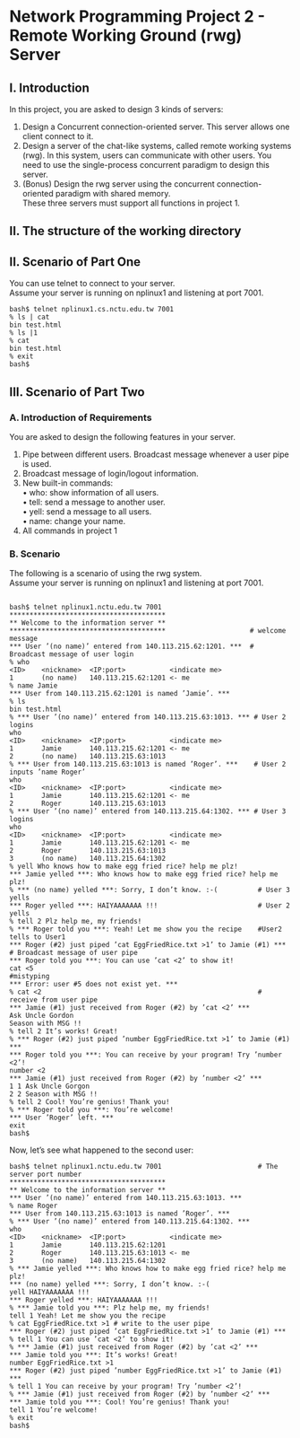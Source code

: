 # Network Programming Project 2 - Remote Working Ground (rwg) Server

## I.   Introduction
In this project, you are asked to design 3 kinds of servers:<br>
1. Design a Concurrent connection-oriented server. This server allows one client connect to it.<br>
2. Design a server of the chat-like systems, called remote working systems (rwg). In this system, users can communicate with other users. You need to use the single-process concurrent paradigm to design this server.<br>
3. (Bonus) Design the rwg server using the concurrent connection-oriented paradigm with shared memory.<br>
These three servers must support all functions in project 1.<br>
## II.  The structure of the working directory

## II.  Scenario of Part One
You can use telnet to connect to your server.<br>
Assume your server is running on nplinux1 and listening at port 7001.<br>
```
bash$ telnet nplinux1.cs.nctu.edu.tw 7001
% ls | cat
bin test.html
% ls |1
% cat
bin test.html
% exit
bash$
```

## III. Scenario of Part Two
### A.  Introduction of Requirements
You are asked to design the following features in your server.<br>
1. Pipe between different users. Broadcast message whenever a user pipe is used.<br>
2. Broadcast message of login/logout information.<br>
3. New built-in commands:<br>
  • who: show information of all users.<br>
  • tell: send a message to another user.<br>
  • yell: send a message to all users.<br>
  • name: change your name.<br>
4. All commands in project 1
### B.  Scenario
The following is a scenario of using the rwg system.<br>
Assume your server is running on nplinux1 and listening at port 7001.<br>
```

bash$ telnet nplinux1.nctu.edu.tw 7001
***************************************
** Welcome to the information server **
***************************************                     # welcome message
*** User ’(no name)’ entered from 140.113.215.62:1201. ***  # Broadcast message of user login
% who
<ID>    <nickname>  <IP:port>           <indicate me>
1       (no name)   140.113.215.62:1201 <- me
% name Jamie
*** User from 140.113.215.62:1201 is named ’Jamie’. ***
% ls
bin test.html
% *** User ’(no name)’ entered from 140.113.215.63:1013. *** # User 2 logins
who
<ID>    <nickname>  <IP:port>           <indicate me>
1       Jamie       140.113.215.62:1201 <- me
2       (no name)   140.113.215.63:1013
% *** User from 140.113.215.63:1013 is named ’Roger’. ***    # User 2 inputs ’name Roger’
who
<ID>    <nickname>  <IP:port>           <indicate me>
1       Jamie       140.113.215.62:1201 <- me
2       Roger       140.113.215.63:1013
% *** User ’(no name)’ entered from 140.113.215.64:1302. *** # User 3 logins
who
<ID>    <nickname>  <IP:port>           <indicate me>
1       Jamie       140.113.215.62:1201 <- me
2       Roger       140.113.215.63:1013
3       (no name)   140.113.215.64:1302
% yell Who knows how to make egg fried rice? help me plz!
*** Jamie yelled ***: Who knows how to make egg fried rice? help me plz!
% *** (no name) yelled ***: Sorry, I don’t know. :-(          # User 3 yells
*** Roger yelled ***: HAIYAAAAAAA !!!                         # User 2 yells
% tell 2 Plz help me, my friends!
% *** Roger told you ***: Yeah! Let me show you the recipe    #User2 tells to User1
*** Roger (#2) just piped ’cat EggFriedRice.txt >1’ to Jamie (#1) *** # Broadcast message of user pipe 
*** Roger told you ***: You can use ’cat <2’ to show it!
cat <5                                                        #mistyping
*** Error: user #5 does not exist yet. ***
% cat <2                                                      # receive from user pipe
*** Jamie (#1) just received from Roger (#2) by ’cat <2’ ***
Ask Uncle Gordon
Season with MSG !!
% tell 2 It’s works! Great!
% *** Roger (#2) just piped ’number EggFriedRice.txt >1’ to Jamie (#1) ***
*** Roger told you ***: You can receive by your program! Try ’number <2’!
number <2
*** Jamie (#1) just received from Roger (#2) by ’number <2’ ***
1 1 Ask Uncle Gorgon
2 2 Season with MSG !!
% tell 2 Cool! You’re genius! Thank you!
% *** Roger told you ***: You’re welcome!
*** User ’Roger’ left. ***
exit
bash$
```


Now, let’s see what happened to the second user:
```
bash$ telnet nplinux1.nctu.edu.tw 7001                        # The server port number
***************************************
** Welcome to the information server **
*** User ’(no name)’ entered from 140.113.215.63:1013. ***
% name Roger
*** User from 140.113.215.63:1013 is named ’Roger’. ***
% *** User ’(no name)’ entered from 140.113.215.64:1302. ***
who
<ID>    <nickname>  <IP:port>           <indicate me>
1       Jamie       140.113.215.62:1201
2       Roger       140.113.215.63:1013 <- me
3       (no name)   140.113.215.64:1302
% *** Jamie yelled ***: Who knows how to make egg fried rice? help me plz!
*** (no name) yelled ***: Sorry, I don’t know. :-(
yell HAIYAAAAAAA !!!
*** Roger yelled ***: HAIYAAAAAAA !!!
% *** Jamie told you ***: Plz help me, my friends!
tell 1 Yeah! Let me show you the recipe
% cat EggFriedRice.txt >1 # write to the user pipe
*** Roger (#2) just piped ’cat EggFriedRice.txt >1’ to Jamie (#1) ***
% tell 1 You can use ’cat <2’ to show it!
% *** Jamie (#1) just received from Roger (#2) by ’cat <2’ ***
*** Jamie told you ***: It’s works! Great!
number EggFriedRice.txt >1
*** Roger (#2) just piped ’number EggFriedRice.txt >1’ to Jamie (#1) ***
% tell 1 You can receive by your program! Try ’number <2’!
% *** Jamie (#1) just received from Roger (#2) by ’number <2’ ***
*** Jamie told you ***: Cool! You’re genius! Thank you!
tell 1 You’re welcome!
% exit
bash$
```
